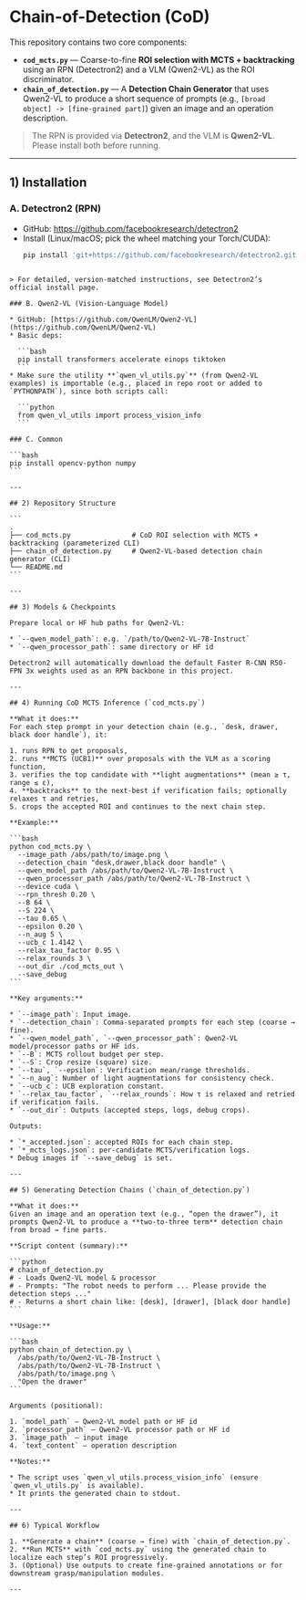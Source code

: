 # Chain-of-Detection (CoD)

This repository contains two core components:

- **`cod_mcts.py`** — Coarse-to-fine **ROI selection with MCTS + backtracking** using an RPN (Detectron2) and a VLM (Qwen2-VL) as the ROI discriminator.
- **`chain_of_detection.py`** — A **Detection Chain Generator** that uses Qwen2-VL to produce a short sequence of prompts (e.g., `[broad object] -> [fine-grained part]`) given an image and an operation description.

> The RPN is provided via **Detectron2**, and the VLM is **Qwen2-VL**. Please install both before running.

---

## 1) Installation

### A. Detectron2 (RPN)
- GitHub: https://github.com/facebookresearch/detectron2  
- Install (Linux/macOS; pick the wheel matching your Torch/CUDA):
  ```bash
  pip install 'git+https://github.com/facebookresearch/detectron2.git'
````

> For detailed, version-matched instructions, see Detectron2’s official install page.

### B. Qwen2-VL (Vision-Language Model)

* GitHub: [https://github.com/QwenLM/Qwen2-VL](https://github.com/QwenLM/Qwen2-VL)
* Basic deps:

  ```bash
  pip install transformers accelerate einops tiktoken
  ```
* Make sure the utility **`qwen_vl_utils.py`** (from Qwen2-VL examples) is importable (e.g., placed in repo root or added to `PYTHONPATH`), since both scripts call:

  ```python
  from qwen_vl_utils import process_vision_info
  ```

### C. Common

```bash
pip install opencv-python numpy
```

---

## 2) Repository Structure

```
.
├── cod_mcts.py               # CoD ROI selection with MCTS + backtracking (parameterized CLI)
├── chain_of_detection.py     # Qwen2-VL-based detection chain generator (CLI)
└── README.md
```

---

## 3) Models & Checkpoints

Prepare local or HF hub paths for Qwen2-VL:

* `--qwen_model_path`: e.g. `/path/to/Qwen2-VL-7B-Instruct`
* `--qwen_processor_path`: same directory or HF id

Detectron2 will automatically download the default Faster R-CNN R50-FPN 3x weights used as an RPN backbone in this project.

---

## 4) Running CoD MCTS Inference (`cod_mcts.py`)

**What it does:**
For each step prompt in your detection chain (e.g., `desk, drawer, black door handle`), it:

1. runs RPN to get proposals,
2. runs **MCTS (UCB1)** over proposals with the VLM as a scoring function,
3. verifies the top candidate with **light augmentations** (mean ≥ τ, range ≤ ε),
4. **backtracks** to the next-best if verification fails; optionally relaxes τ and retries,
5. crops the accepted ROI and continues to the next chain step.

**Example:**

```bash
python cod_mcts.py \
  --image_path /abs/path/to/image.png \
  --detection_chain "desk,drawer,black door handle" \
  --qwen_model_path /abs/path/to/Qwen2-VL-7B-Instruct \
  --qwen_processor_path /abs/path/to/Qwen2-VL-7B-Instruct \
  --device cuda \
  --rpn_thresh 0.20 \
  --B 64 \
  --S 224 \
  --tau 0.65 \
  --epsilon 0.20 \
  --n_aug 5 \
  --ucb_c 1.4142 \
  --relax_tau_factor 0.95 \
  --relax_rounds 3 \
  --out_dir ./cod_mcts_out \
  --save_debug
```

**Key arguments:**

* `--image_path`: Input image.
* `--detection_chain`: Comma-separated prompts for each step (coarse → fine).
* `--qwen_model_path`, `--qwen_processor_path`: Qwen2-VL model/processor paths or HF ids.
* `--B`: MCTS rollout budget per step.
* `--S`: Crop resize (square) size.
* `--tau`, `--epsilon`: Verification mean/range thresholds.
* `--n_aug`: Number of light augmentations for consistency check.
* `--ucb_c`: UCB exploration constant.
* `--relax_tau_factor`, `--relax_rounds`: How τ is relaxed and retried if verification fails.
* `--out_dir`: Outputs (accepted steps, logs, debug crops).

Outputs:

* `*_accepted.json`: accepted ROIs for each chain step.
* `*_mcts_logs.json`: per-candidate MCTS/verification logs.
* Debug images if `--save_debug` is set.

---

## 5) Generating Detection Chains (`chain_of_detection.py`)

**What it does:**
Given an image and an operation text (e.g., “open the drawer”), it prompts Qwen2-VL to produce a **two-to-three term** detection chain from broad → fine parts.

**Script content (summary):**

```python
# chain_of_detection.py
# - Loads Qwen2-VL model & processor
# - Prompts: "The robot needs to perform ... Please provide the detection steps ..."
# - Returns a short chain like: [desk], [drawer], [black door handle]
```

**Usage:**

```bash
python chain_of_detection.py \
  /abs/path/to/Qwen2-VL-7B-Instruct \
  /abs/path/to/Qwen2-VL-7B-Instruct \
  /abs/path/to/image.png \
  "Open the drawer"
```

Arguments (positional):

1. `model_path` — Qwen2-VL model path or HF id
2. `processor_path` — Qwen2-VL processor path or HF id
3. `image_path` — input image
4. `text_content` — operation description

**Notes:**

* The script uses `qwen_vl_utils.process_vision_info` (ensure `qwen_vl_utils.py` is available).
* It prints the generated chain to stdout.

---

## 6) Typical Workflow

1. **Generate a chain** (coarse → fine) with `chain_of_detection.py`.
2. **Run MCTS** with `cod_mcts.py` using the generated chain to localize each step’s ROI progressively.
3. (Optional) Use outputs to create fine-grained annotations or for downstream grasp/manipulation modules.

---


